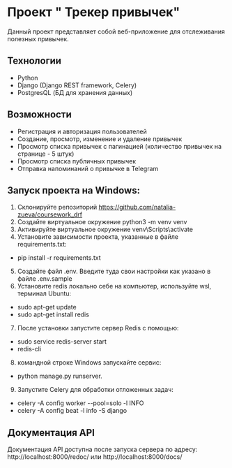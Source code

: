 # Проект " Трекер привычек"

Данный проект представляет собой веб-приложение для отслеживания полезных привычек. 

## Технологии

- Python
- Django (Django REST framework, Celery)
- PostgresQL (БД для хранения данных)

## Возможности

- Регистрация и авторизация пользователей
- Создание, просмотр, изменение и удаление привычек
- Просмотр списка привычек с пагинацией (количество привычек на странице - 5 штук)
- Просмотр списка публичных привычек
- Отправка напоминаний о привычке в Telegram

## Запуск проекта на Windows:

1. Склонируйте репозиторий https://github.com/natalia-zueva/coursework_drf
2. Создайте виртуальное окружение python3 -m venv venv
3. Активируйте виртуальное окружение venv\Scripts\activate
4. Установите зависимости проекта, указанные в файле requirements.txt:
* pip install -r requirements.txt
5. Создайте файл .env. Введите туда свои настройки как указано в файле .env.sample
6. Установите redis локально себе на компьютер, используйте wsl, терминал Ubuntu:
* sudo apt-get update
* sudo apt-get install redis
7. После установки запустите сервер Redis с помощью:
* sudo service redis-server start
* redis-cli
8. командной строке Windows запускайте сервис:
* python manage.py runserver.
9. Запустите Celery для обработки отложенных задач:
* celery -A config worker --pool=solo -l INFO
* celery -A config beat -l info -S django

## Документация API

Документация API доступна после запуска сервера по адресу: http://localhost:8000/redoc/ или http://localhost:8000/docs/


